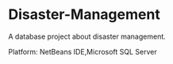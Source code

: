  Disaster-Management
 ====================
 
A database project about disaster management.

Platform: NetBeans IDE,Microsoft SQL Server
